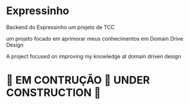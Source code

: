# Expressinho
Backend do Expressinho um projeto de TCC

um projeto focado em aprimorar meus conhecimentos em Domain Drive Design

A project focused on improving my knowledge at domain driven design

# 🚧 EM CONTRUÇÃO 🚧 UNDER CONSTRUCTION 🚧
